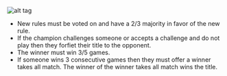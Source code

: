 ![alt tag](https://66.media.tumblr.com/tumblr_lfp90xpDTm1qb9w8so1_250.gif)


- New rules must be voted on and have a 2/3 majority in favor of the new rule.
- If the champion challenges someone or accepts a challenge and do not play then they forfiet their title to the opponent.
- The winner must win 3/5 games.
- If someone wins 3 consecutive games then they must offer a winner takes all match. The winner of the winner takes all match wins the title.
